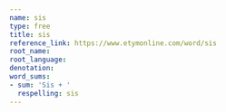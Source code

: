 ```yaml
---
name: sis
type: free
title: sis
reference_link: https://www.etymonline.com/word/sis
root_name: 
root_language: 
denotation: 
word_sums:
- sum: 'Sis + '
  respelling: sis
---
```

